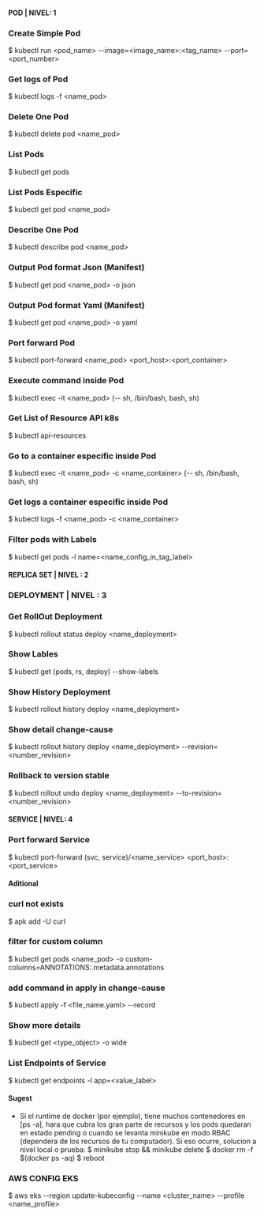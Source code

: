 #### POD | NIVEL: 1 ####
### Create Simple Pod
$ kubectl run <pod_name> --image=<image_name>:<tag_name> --port=<port_number>
### Get logs of Pod
$ kubectl logs -f <name_pod>
### Delete One Pod
$ kubectl delete pod <name_pod>
### List Pods
$ kubectl get pods
### List Pods Especific
$ kubectl get pod <name_pod>
### Describe One Pod
$ kubectl describe pod <name_pod>
### Output Pod format Json (Manifest)
$ kubectl get pod <name_pod> -o json
### Output Pod format Yaml (Manifest)
$ kubectl get pod <name_pod> -o yaml
### Port forward Pod
$ kubectl port-forward <name_pod> <port_host>:<port_container>
### Execute command inside Pod
$ kubectl exec -it <name_pod> (-- sh, /bin/bash, bash, sh)
### Get List of Resource API k8s
$ kubectl api-resources
### Go to a container especific inside Pod
$ kubectl exec -it <name_pod> -c <name_container> (-- sh, /bin/bash, bash, sh)
### Get logs a container especific inside Pod
$ kubectl logs -f <name_pod> -c <name_container>
### Filter pods with Labels
$ kubectl get pods -l name=<name_config_in_tag_label>

#### REPLICA SET | NIVEL : 2 ####
### DEPLOYMENT | NIVEL : 3 ####
### Get RollOut Deployment
$ kubectl rollout status deploy <name_deployment>
### Show Lables
$ kubectl get (pods, rs, deploy) --show-labels
### Show History Deployment
$ kubectl rollout history deploy <name_deployment>
### Show detail change-cause 
$ kubectl rollout history deploy <name_deployment> --revision=<number_revision>
### Rollback to version stable
$ kubectl rollout undo deploy <name_deployment> --to-revision=<number_revision>

#### SERVICE | NIVEL: 4 ####
### Port forward Service
$ kubectl port-forward (svc, service)/<name_service> <port_host>:<port_service>

#### Aditional ####
### curl not exists
$ apk add -U curl
### filter for custom column
$ kubectl get pods <name_pod> -o custom-columns=ANNOTATIONS:.metadata.annotations
### add command in apply in change-cause
$ kubectl apply -f <file_name.yaml> --record
### Show more details 
$ kubectl get <type_object> -o wide
### List Endpoints of Service
$ kubectl get endpoints -l app=<value_label>




#### Sugest
- Si el runtime de docker (por ejemplo), tiene muchos contenedores en [ps -a], hara que
cubra los gran parte de recursos y los pods quedaran en estado pending o cuando se levanta minikube en modo RBAC (dependera de los recursos de tu computador). Si eso ocurre, solucion a nivel local o prueba:
$ minikube stop && minikube delete
$ docker rm -f $(docker ps -aq)
$ reboot


### AWS CONFIG EKS
$ aws eks --region <region-code> update-kubeconfig --name <cluster_name> --profile <name_profile>